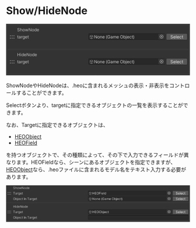 # Show/HideNode

![ShowHideNode](img/ShowHideNode.jpg)

ShowNodeやHideNodeは、.heoに含まれるメッシュの表示・非表示をコントロールすることができます。

Selectボタンより、targetに指定できるオブジェクトの一覧を表示することができます。

なお、Targetに指定できるオブジェクトは、

- [HEOObject](../../HEOComponents/HEOObject.md)
- [HEOField](../../HEOComponents/HEOField.md)

を持つオブジェクトで、その種類によって、その下で入力できるフィールドが異なります。HEOFieldなら、シーンにあるオブジェクトを指定できますが、[HEOObject](../../HEOComponents/HEOObject.md)なら、.heoファイルに含まれるモデル名をテキスト入力する必要があります。

![ShowHideNode2](img/ShowHideNode2.jpg)
